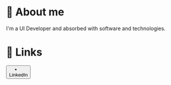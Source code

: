 # 🚀 About me
I'm a UI Developer and absorbed with software and technologies.

# 🔗 Links
<button><li class="icon brands fa-linkedin "><a href="https://www.linkedin.com/in/biswastitir/"></a></li>LinkedIn</button>
